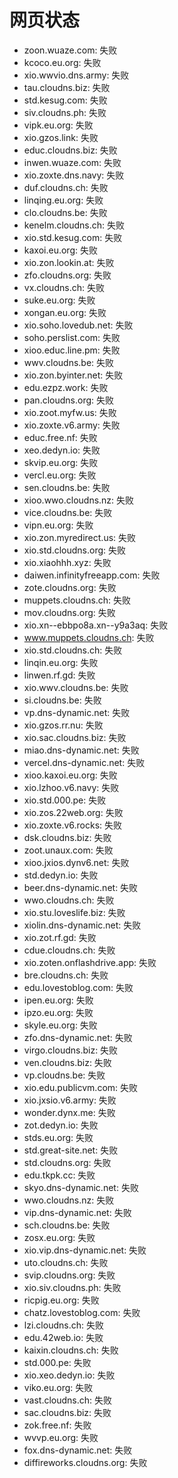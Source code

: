 # 网页状态
- zoon.wuaze.com: 失败
- kcoco.eu.org: 失败
- xio.wwvio.dns.army: 失败
- tau.cloudns.biz: 失败
- std.kesug.com: 失败
- siv.cloudns.ph: 失败
- vipk.eu.org: 失败
- xio.gzos.link: 失败
- educ.cloudns.biz: 失败
- inwen.wuaze.com: 失败
- xio.zoxte.dns.navy: 失败
- duf.cloudns.ch: 失败
- linqing.eu.org: 失败
- clo.cloudns.be: 失败
- kenelm.cloudns.ch: 失败
- xio.std.kesug.com: 失败
- kaxoi.eu.org: 失败
- xio.zon.lookin.at: 失败
- zfo.cloudns.org: 失败
- vx.cloudns.ch: 失败
- suke.eu.org: 失败
- xongan.eu.org: 失败
- xio.soho.lovedub.net: 失败
- soho.perslist.com: 失败
- xioo.educ.line.pm: 失败
- wwv.cloudns.be: 失败
- xio.zon.byinter.net: 失败
- edu.ezpz.work: 失败
- pan.cloudns.org: 失败
- xio.zoot.myfw.us: 失败
- xio.zoxte.v6.army: 失败
- educ.free.nf: 失败
- xeo.dedyn.io: 失败
- skvip.eu.org: 失败
- vercl.eu.org: 失败
- sen.cloudns.be: 失败
- xioo.wwo.cloudns.nz: 失败
- vice.cloudns.be: 失败
- vipn.eu.org: 失败
- xio.zon.myredirect.us: 失败
- xio.std.cloudns.org: 失败
- xio.xiaohhh.xyz: 失败
- daiwen.infinityfreeapp.com: 失败
- zote.cloudns.org: 失败
- muppets.cloudns.ch: 失败
- mov.cloudns.org: 失败
- xio.xn--ebbpo8a.xn--y9a3aq: 失败
- www.muppets.cloudns.ch: 失败
- xio.std.cloudns.ch: 失败
- linqin.eu.org: 失败
- linwen.rf.gd: 失败
- xio.wwv.cloudns.be: 失败
- si.cloudns.be: 失败
- vp.dns-dynamic.net: 失败
- xio.gzos.rr.nu: 失败
- xio.sac.cloudns.biz: 失败
- miao.dns-dynamic.net: 失败
- vercel.dns-dynamic.net: 失败
- xioo.kaxoi.eu.org: 失败
- xio.lzhoo.v6.navy: 失败
- xio.std.000.pe: 失败
- xio.zos.22web.org: 失败
- xio.zoxte.v6.rocks: 失败
- dsk.cloudns.biz: 失败
- zoot.unaux.com: 失败
- xioo.jxios.dynv6.net: 失败
- std.dedyn.io: 失败
- beer.dns-dynamic.net: 失败
- wwo.cloudns.ch: 失败
- xio.stu.loveslife.biz: 失败
- xiolin.dns-dynamic.net: 失败
- xio.zot.rf.gd: 失败
- cdue.cloudns.ch: 失败
- xio.zoten.onflashdrive.app: 失败
- bre.cloudns.ch: 失败
- edu.lovestoblog.com: 失败
- ipen.eu.org: 失败
- ipzo.eu.org: 失败
- skyle.eu.org: 失败
- zfo.dns-dynamic.net: 失败
- virgo.cloudns.biz: 失败
- ven.cloudns.biz: 失败
- vp.cloudns.be: 失败
- xio.edu.publicvm.com: 失败
- xio.jxsio.v6.army: 失败
- wonder.dynx.me: 失败
- zot.dedyn.io: 失败
- stds.eu.org: 失败
- std.great-site.net: 失败
- std.cloudns.org: 失败
- edu.tkpk.cc: 失败
- skyo.dns-dynamic.net: 失败
- wwo.cloudns.nz: 失败
- vip.dns-dynamic.net: 失败
- sch.cloudns.be: 失败
- zosx.eu.org: 失败
- xio.vip.dns-dynamic.net: 失败
- uto.cloudns.ch: 失败
- svip.cloudns.org: 失败
- xio.siv.cloudns.ph: 失败
- ricpig.eu.org: 失败
- chatz.lovestoblog.com: 失败
- lzi.cloudns.ch: 失败
- edu.42web.io: 失败
- kaixin.cloudns.ch: 失败
- std.000.pe: 失败
- xio.xeo.dedyn.io: 失败
- viko.eu.org: 失败
- vast.cloudns.ch: 失败
- sac.cloudns.biz: 失败
- zok.free.nf: 失败
- wvvp.eu.org: 失败
- fox.dns-dynamic.net: 失败
- diffireworks.cloudns.org: 失败
